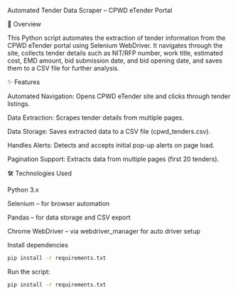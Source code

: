 Automated Tender Data Scraper – CPWD eTender Portal


📌 Overview

This Python script automates the extraction of tender information from the CPWD eTender portal using Selenium WebDriver.
It navigates through the site, collects tender details such as NIT/RFP number, work title, estimated cost, EMD amount, bid submission date, and bid opening date, and saves them to a CSV file for further analysis.

✨ Features

Automated Navigation: Opens CPWD eTender site and clicks through tender listings.

Data Extraction: Scrapes tender details from multiple pages.

Data Storage: Saves extracted data to a CSV file (cpwd_tenders.csv).

Handles Alerts: Detects and accepts initial pop-up alerts on page load.

Pagination Support: Extracts data from multiple pages (first 20 tenders).

🛠️ Technologies Used

Python 3.x

Selenium – for browser automation

Pandas – for data storage and CSV export

Chrome WebDriver – via webdriver_manager for auto driver setup

Install dependencies

```bash
pip install -r requirements.txt
```


Run the script:

```bash
pip install -r requirements.txt
```
